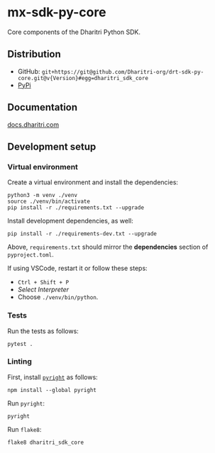 # mx-sdk-py-core

Core components of the Dharitri Python SDK.

## Distribution
 
 - GitHub: `git+https://git@github.com/Dharitri-org/drt-sdk-py-core.git@v{Version}#egg=dharitri_sdk_core`
 - [PyPi](https://pypi.org/user/dharitri/)

## Documentation

[docs.dharitri.com](https://docs.dharitri.com/sdk-and-tools/moapy/moapy/)

## Development setup

### Virtual environment

Create a virtual environment and install the dependencies:

```
python3 -m venv ./venv
source ./venv/bin/activate
pip install -r ./requirements.txt --upgrade
```

Install development dependencies, as well:

```
pip install -r ./requirements-dev.txt --upgrade
```

Above, `requirements.txt` should mirror the **dependencies** section of `pyproject.toml`.

If using VSCode, restart it or follow these steps:
 - `Ctrl + Shift + P`
 - _Select Interpreter_
 - Choose `./venv/bin/python`.

### Tests

Run the tests as follows:

```
pytest .
```

### Linting

First, install [`pyright`](https://github.com/microsoft/pyright) as follows:

```
npm install --global pyright
```

Run `pyright`:

```
pyright
```

Run `flake8`:

```
flake8 dharitri_sdk_core
```
